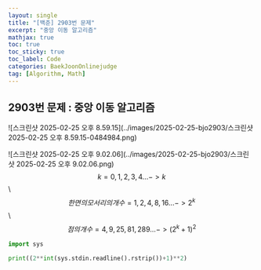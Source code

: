 ```yaml
---
layout: single
title: "[백준] 2903번 문제"
excerpt: "중앙 이동 알고리즘"
mathjax: true
toc: true
toc_sticky: true
toc_label: Code
categories: BaekJoonOnlinejudge
tag: [Algorithm, Math]
---
```


## 2903번 문제 : 중앙 이동 알고리즘

![스크린샷 2025-02-25 오후 8.59.15](../images/2025-02-25-bjo2903/스크린샷 2025-02-25 오후 8.59.15-0484984.png)

![스크린샷 2025-02-25 오후 9.02.06](../images/2025-02-25-bjo2903/스크린샷 2025-02-25 오후 9.02.06.png)$$k = 0, 1, 2, 3, 4 ... -> k$$ \\
$$한 면의 모서리의 개수 = 1, 2, 4, 8, 16 ... -> 2^{k}$$ \\
$$점의 개수 = 4, 9, 25, 81, 289 ... -> (2^{k}+1)^2$$ 

```python
import sys

print((2**int(sys.stdin.readline().rstrip())+1)**2)
```
